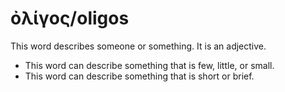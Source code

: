 # ὀλίγος/oligos
This word describes someone or something. It is an adjective. 
* This word can describe something that is few, little, or small.
* This word can describe something that is short or brief.
